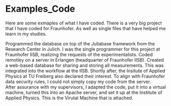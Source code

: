 # Examples_Code
Here are some exmaples of what I have coded. There is a very big project that I have coded for Fraunhofer. As well as single files that have helped me learn in my studies.

Programmed the database on top of the Juliabase framework from the Research Center in Julich. I was the single programmer for this project at Fraunhofer IISB, realizing the requests of the experimentalists. 
Coded remotley on a server in Erlangen (headquarter of Fraunhofer IISB). Created a web-based database for sharing and storing all measurements. This was integrated into the workflow at the IISB. 
Shortly after, the Insitute of Applied Physics at TU Freiberg also declared their interest. To align with Fraunhofer data security rules, I could not simply copy my code from the server.   
After assurance with my supervisors, I adapted the code, put it into a virtual machine, turned this  into an Apache server, and set it up at the Institute of Applied Physics. 
This is the Virutal Machine that is attached. 
